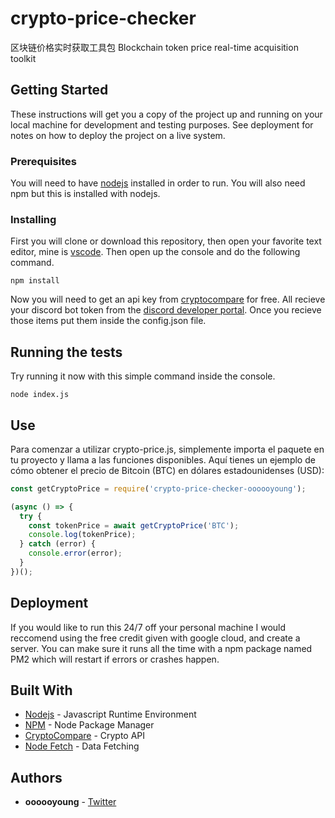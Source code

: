 # crypto-price-checker
区块链价格实时获取工具包
Blockchain token price real-time acquisition toolkit

## Getting Started

These instructions will get you a copy of the project up and running on your local machine for development and testing purposes. See deployment for notes on how to deploy the project on a live system.

### Prerequisites

You will need to have [nodejs](https://nodejs.org/en/) installed in order to run. You will also need npm but this is installed with nodejs.

### Installing

First you will clone or download this repository, then open your favorite text editor, mine is [vscode](https://code.visualstudio.com/). Then open up the console and do the following command.

```
npm install
```

Now you will need to get an api key from [cryptocompare](https://min-api.cryptocompare.com/) for free. All recieve your discord bot token from the [discord developer portal](https://discordapp.com/developers/applications). Once you recieve those items put them inside the config.json file.

## Running the tests

Try running it now with this simple command inside the console.

```
node index.js
```

## Use

Para comenzar a utilizar crypto-price.js, simplemente importa el paquete en tu proyecto y llama a las funciones disponibles. Aquí tienes un ejemplo de cómo obtener el precio de Bitcoin (BTC) en dólares estadounidenses (USD):

```js
const getCryptoPrice = require('crypto-price-checker-oooooyoung');

(async () => {
  try {
    const tokenPrice = await getCryptoPrice('BTC');
    console.log(tokenPrice);
  } catch (error) {
    console.error(error);
  }
})();
```

## Deployment

If you would like to run this 24/7 off your personal machine I would reccomend using the free credit given with google cloud, and create a server. You can make sure it runs all the time with a npm package named PM2 which will restart if errors or crashes happen.

## Built With

* [Nodejs](https://nodejs.org/en/) - Javascript Runtime Environment
* [NPM](https://www.npmjs.com/) - Node Package Manager
* [CryptoCompare](https://www.cryptocompare.com/) - Crypto API
* [Node Fetch](https://www.npmjs.com/package/node-fetch) - Data Fetching

## Authors

* **oooooyoung** - [Twitter](https://twitter.com/ouyoung11)
